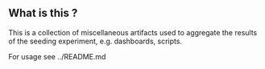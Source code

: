 ## What is this ?

This is a collection of miscellaneous artifacts used to aggregate the results
of the seeding experiment, e.g. dashboards, scripts.

For usage see ../README.md
